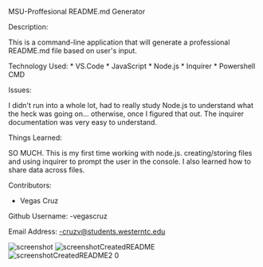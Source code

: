 MSU-Proffesional README.md Generator

Description: 

This is a command-line application that will generate a professional README.md file based on user's input. 

Technology Used: 
    * VS.Code
    * JavaScript
    * Node.js
    * Inquirer
    * Powershell CMD

Issues:

I didn't run into a whole lot, had to really study Node.js to understand what the heck was going on... otherwise, once I figured that out. The inquirer documentation was very easy to understand. 

Things Learned:

SO MUCH. This is my first time working with node.js. creating/storing files and using inquirer to prompt the user in the console. I also learned how to share data across files.

Contributors: 
- Vegas Cruz

Github Username:
-vegascruz

Email Address: 
-cruzv@students.westerntc.edu

![screenshot](https://user-images.githubusercontent.com/95984881/203461286-8767e255-e488-4200-b774-bda716d15a81.png)
![screenshotCreatedREADME](https://user-images.githubusercontent.com/95984881/203461311-cc09334c-7aa3-4704-a032-39d350a20ed6.png)
![screenshotCreatedREADME2 0](https://user-images.githubusercontent.com/95984881/203461315-a59a1354-9f23-4d82-b20f-5c8a0a629461.png)

